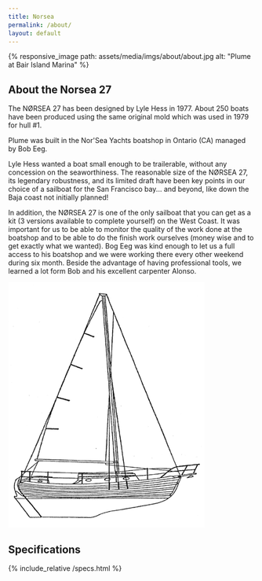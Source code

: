 ```yaml
---
title: Norsea
permalink: /about/
layout: default
---
```


{% responsive_image path: assets/media/imgs/about/about.jpg alt: "Plume at Bair Island Marina" %}

## About the Norsea 27 

The NØRSEA 27 has been designed by Lyle Hess in 1977. About 250 boats have been
produced using the same original mold which was used in 1979 for hull #1.

Plume was built in the Nor'Sea Yachts boatshop in Ontario (CA) managed by
Bob Eeg. 

Lyle Hess wanted a boat small enough to be trailerable, without any concession
on the seaworthiness. The reasonable size of the NØRSEA 27, its legendary
robustness, and its limited draft have been key points in our choice of a
sailboat for the San Francisco bay... and beyond, like down the Baja coast not
initially planned!

In addition, the NØRSEA 27 is one of the only sailboat that you can get as a kit
(3 versions available to complete yourself) on the West Coast. It was important
for us to be able to monitor the quality of the work done at the boatshop and to
be able to do the finish work ourselves (money wise and to get exactly what we
wanted). Bog Eeg was kind enough to let us a full access to his boatshop and we
were working there every other weekend during six month. Beside the advantage of
having professional tools, we learned a lot form Bob and his excellent carpenter
Alonso.

![Norsea 27 Profile](/assets/media/imgs/about/profile.gif)

## Specifications

{% include_relative /specs.html %}

